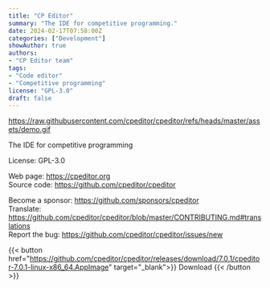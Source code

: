 ```yaml
---
title: "CP Editor"
summary: "The IDE for competitive programming."
date: 2024-02-17T07:58:00Z
categories: ["Development"]
showAuthor: true
authors:
- "CP Editor team"
tags: 
- "Code editor"
- "Competitive programming"
license: "GPL-3.0"
draft: false
---
```


https://raw.githubusercontent.com/cpeditor/cpeditor/refs/heads/master/assets/demo.gif

The IDE for competitive programming

License: GPL-3.0

Web page: <https://cpeditor.org>  
Source code: <https://github.com/cpeditor/cpeditor>

Become a sponsor: <https://github.com/sponsors/cpeditor>  
Translate: <https://github.com/cpeditor/cpeditor/blob/master/CONTRIBUTING.md#translations>  
Report the bug: <https://github.com/cpeditor/cpeditor/issues/new>  

{{< button href="https://github.com/cpeditor/cpeditor/releases/download/7.0.1/cpeditor-7.0.1-linux-x86_64.AppImage" target="_blank">}}
Download
{{< /button >}}